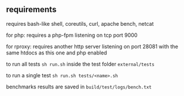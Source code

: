 
requirements
------------

requires bash-like shell, coreutils, curl, apache bench, netcat

for php: requires a php-fpm listening on tcp port 9000

for rproxy: requires another http server listening on port 28081 with the same htdocs as this one and php enabled

to run all tests `sh run.sh` inside the test folder `external/tests`

to run a single test `sh run.sh tests/<name>.sh`

benchmarks results are saved in `build/test/logs/bench.txt`


